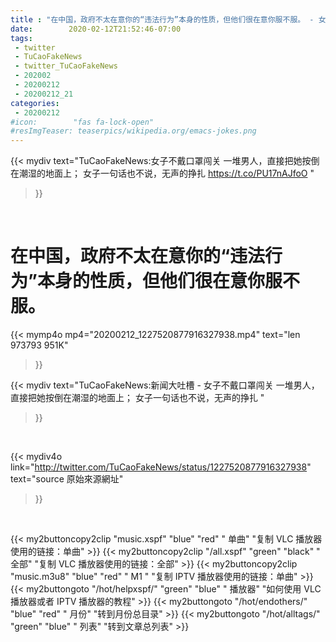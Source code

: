 ```yaml
---
title : "在中国，政府不太在意你的“违法行为”本身的性质，但他们很在意你服不服。 - 女子不戴口罩闯关 一堆男人，直接把她按倒在潮湿的地面上；  女子一句话也不说，无声的挣扎 "
date:        2020-02-12T21:52:46-07:00
tags:
 - twitter
 - TuCaoFakeNews
 - twitter_TuCaoFakeNews
 - 202002
 - 20200212
 - 20200212_21
categories:
 - 20200212
#icon:        "fas fa-lock-open"
#resImgTeaser: teaserpics/wikipedia.org/emacs-jokes.png
---
```


{{< mydiv text="TuCaoFakeNews:女子不戴口罩闯关 一堆男人，直接把她按倒在潮湿的地面上；  女子一句话也不说，无声的挣扎 https://t.co/PU17nAJfoO "
>}}
<br>

# 在中国，政府不太在意你的“违法行为”本身的性质，但他们很在意你服不服。


{{< mymp4o mp4="20200212_1227520877916327938.mp4"
text="len 973793    951K"
>}}


{{< mydiv text="TuCaoFakeNews:新闻大吐槽 - 女子不戴口罩闯关 一堆男人，直接把她按倒在潮湿的地面上；  女子一句话也不说，无声的挣扎 "
>}}
<br>

{{< mydiv4o link="http://twitter.com/TuCaoFakeNews/status/1227520877916327938"
text="source 原始來源網址"
>}}


<br>



{{< my2buttoncopy2clip "music.xspf"        "blue"   "red"    " 单曲"  "复制 VLC 播放器使用的链接：单曲" >}} {{< my2buttoncopy2clip "/all.xspf"         "green"  "black"  " 全部"  "复制 VLC 播放器使用的链接：全部" >}} {{< my2buttoncopy2clip "music.m3u8"        "blue"   "red"    " M1 "    "复制 IPTV 播放器使用的链接：单曲" >}} {{< my2buttongoto      "/hot/helpxspf/"    "green"  "blue"   " 播放器" "如何使用 VLC 播放器或者 IPTV 播放器的教程" >}} {{< my2buttongoto      "/hot/endothers/"   "blue"   "red"    " 月份"   "转到月份总目录" >}} {{< my2buttongoto      "/hot/alltags/"     "green"  "blue"   " 列表"   "转到文章总列表" >}} 
